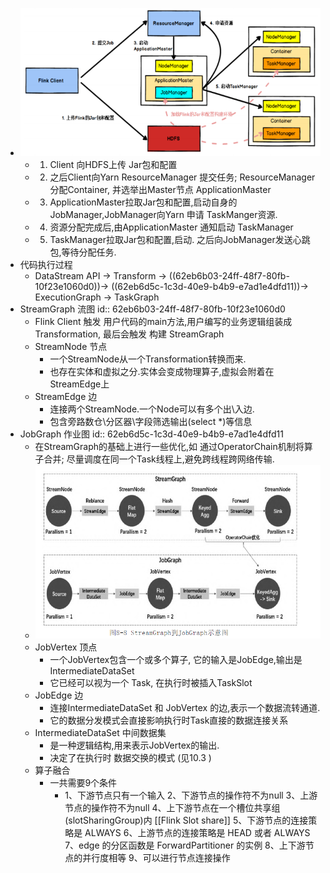 - ![image.png](../assets/image_1659584989472_0.png)
	- 1. Client 向HDFS上传 Jar包和配置
	- 2. 之后Client向Yarn ResourceManager 提交任务; ResourceManager 分配Container, 并选举出Master节点 ApplicationMaster
	- 3. ApplicationMaster拉取Jar包和配置,启动自身的JobManager,JobManager向Yarn 申请 TaskManger资源.
	- 4. 资源分配完成后,由ApplicationMaster 通知启动 TaskManager
	- 5. TaskManager拉取Jar包和配置,启动. 之后向JobManager发送心跳包,等待分配任务.
- 代码执行过程
	- DataStream API -> Transform -> ((62eb6b03-24ff-48f7-80fb-10f23e1060d0))-> ((62eb6d5c-1c3d-40e9-b4b9-e7ad1e4dfd11))-> ExecutionGraph -> TaskGraph
- StreamGraph 流图
  id:: 62eb6b03-24ff-48f7-80fb-10f23e1060d0
	- Flink Client 触发 用户代码的main方法,用户编写的业务逻辑组装成 Transformation, 最后会触发 构建 StreamGraph
	- StreamNode 节点
		- 一个StreamNode从一个Transformation转换而来.
		- 也存在实体和虚拟之分.实体会变成物理算子,虚拟会附着在StreamEdge上
	- StreamEdge 边
		- 连接两个StreamNode.一个Node可以有多个出\入边.
		- 包含旁路数仓\分区器\字段筛选输出(select *)等信息
- JobGraph 作业图
  id:: 62eb6d5c-1c3d-40e9-b4b9-e7ad1e4dfd11
	- 在StreamGraph的基础上进行一些优化,如 通过OperatorChain机制将算子合并; 尽量调度在同一个Task线程上,避免跨线程跨网络传输.
	- ![image.png](../assets/image_1659596594405_0.png)
	- JobVertex 顶点
		- 一个JobVertex包含一个或多个算子, 它的输入是JobEdge,输出是IntermediateDataSet
		- 它已经可以视为一个 Task, 在执行时被插入TaskSlot
	- JobEdge 边
		- 连接IntermediateDataSet  和 JobVertex 的边,表示一个数据流转通道.
		- 它的数据分发模式会直接影响执行时Task直接的数据连接关系
	- IntermediateDataSet 中间数据集
		- 是一种逻辑结构,用来表示JobVertex的输出.
		- 决定了在执行时 数据交换的模式 (见10.3 )
	- 算子融合
		- 一共需要9个条件
			- 1、下游节点只有一个输入
			  2、下游节点的操作符不为null
			  3、上游节点的操作符不为null
			  4、上下游节点在一个槽位共享组(slotSharingGroup)内 [[Flink Slot share]]
			  5、下游节点的连接策略是 ALWAYS
			  6、上游节点的连接策略是 HEAD 或者 ALWAYS
			  7、edge 的分区函数是 ForwardPartitioner 的实例
			  8、上下游节点的并行度相等
			  9、可以进行节点连接操作